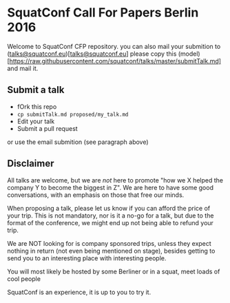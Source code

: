 # SquatConf Call For Papers Berlin 2016

Welcome to SquatConf CFP repository. you can also mail your submition to (talks@squatconf.eu)[talks@squatconf.eu] please copy this (model)[https://raw.githubusercontent.com/squatconf/talks/master/submitTalk.md]
and mail it.

## Submit a talk

- fOrk this repo
- `cp submitTalk.md proposed/my_talk.md`
- Edit your talk
- Submit a pull request

or use the email submition (see paragraph above)

## Disclaimer

All talks are welcome, but we are _not_ here to promote "how we X helped
the company Y to become the biggest in Z". We are here to have some good
conversations, with an emphasis on those that free
our minds.

When proposing a talk, please let us know if you can afford the price of your
trip. This is not mandatory, nor is it a no-go for a talk, but due to the
format of the conference, we might end up not being able to refund your trip.

We are NOT looking for is company sponsored trips, unless they expect
nothing in return (not even being mentioned on stage), besides getting to
send you to an interesting place with interesting people.

You will most likely be hosted by some Berliner or in a squat, meet loads of
cool people

SquatConf is an experience, it is up to you to try it.
